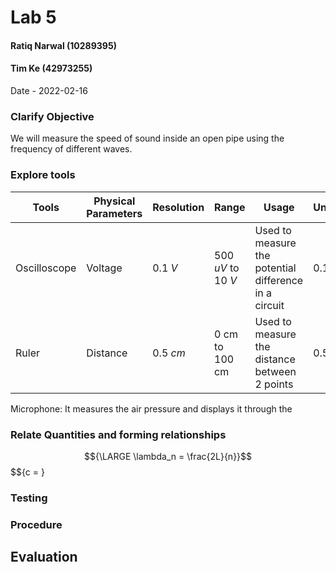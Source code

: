# Lab 5
#### Ratiq Narwal (10289395)
#### Tim Ke (42973255)
Date - 2022-02-16



### Clarify Objective
We will measure the speed of sound inside an open pipe using the frequency of different waves.


### Explore tools
| Tools        | Physical Parameters | Resolution | Range              | Usage                                                 | Uncertainty |
| ------------ | ------------------- | ---------- | ------------------ | ----------------------------------------------------- | ----------- |
| Oscilloscope | Voltage             | 0.1 *V*    | 500 *uV* to 10 *V* | Used to measure the potential difference in a circuit | 0.1 *V*     |
| Ruler        | Distance            | 0.5 *cm*   | 0 cm to 100 cm     | Used to measure the distance between 2 points         | 0.5 *cm*            |

Microphone: It measures the air pressure and displays it through the 



### Relate Quantities and forming relationships
$${\LARGE \lambda_n = \frac{2L}{n}}$$
$${c = }


### Testing

### Procedure

## Evaluation